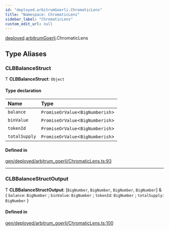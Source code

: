 ```yaml
---
id: "deployed.arbitrumGoerli.ChromaticLens"
title: "Namespace: ChromaticLens"
sidebar_label: "ChromaticLens"
custom_edit_url: null
---
```


[deployed](deployed.md).[arbitrumGoerli](deployed.arbitrumGoerli.md).ChromaticLens

## Type Aliases

### CLBBalanceStruct

Ƭ **CLBBalanceStruct**: `Object`

#### Type declaration

| Name | Type |
| :------ | :------ |
| `balance` | `PromiseOrValue`<`BigNumberish`\> |
| `binValue` | `PromiseOrValue`<`BigNumberish`\> |
| `tokenId` | `PromiseOrValue`<`BigNumberish`\> |
| `totalSupply` | `PromiseOrValue`<`BigNumberish`\> |

#### Defined in

[gen/deployed/arbitrum_goerli/ChromaticLens.ts:93](https://github.com/chromatic-protocol/sdk/blob/27a986d/src/gen/deployed/arbitrum_goerli/ChromaticLens.ts#L93)

___

### CLBBalanceStructOutput

Ƭ **CLBBalanceStructOutput**: [`BigNumber`, `BigNumber`, `BigNumber`, `BigNumber`] & { `balance`: `BigNumber` ; `binValue`: `BigNumber` ; `tokenId`: `BigNumber` ; `totalSupply`: `BigNumber`  }

#### Defined in

[gen/deployed/arbitrum_goerli/ChromaticLens.ts:100](https://github.com/chromatic-protocol/sdk/blob/27a986d/src/gen/deployed/arbitrum_goerli/ChromaticLens.ts#L100)

